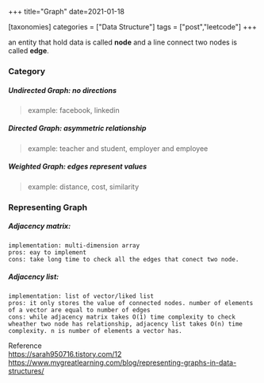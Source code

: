 +++
title="Graph"
date=2021-01-18

[taxonomies]
categories = ["Data Structure"]
tags = ["post","leetcode"]
+++


an entity that hold data is called **node** and a line connect two nodes is called **edge**.  
### Category

##### Undirected Graph: no directions  
> example: facebook, linkedin  

##### Directed Graph: asymmetric relationship  
> example: teacher and student, employer and employee  

##### Weighted Graph: edges represent values  
> example: distance, cost, similarity  

### Representing Graph
##### Adjacency matrix:  
    implementation: multi-dimension array
    pros: eay to implement
    cons: take long time to check all the edges that conect two node.
##### Adjacency list:  
    implementation: list of vector/liked list 
    pros: it only stores the value of connected nodes. number of elements of a vector are equal to number of edges
    cons: while adjacency matrix takes O(1) time complexity to check wheather two node has relationship, adjacency list takes O(n) time complexity. n is number of elements a vector has.





Reference  
https://sarah950716.tistory.com/12  
https://www.mygreatlearning.com/blog/representing-graphs-in-data-structures/